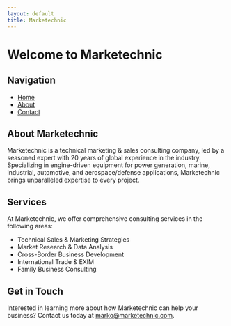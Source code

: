```yaml
---
layout: default
title: Marketechnic
---
```


# Welcome to Marketechnic

## Navigation

- [Home](index.md)
- [About](aboutme.md)
- [Contact](contact.md)

## About Marketechnic

Marketechnic is a technical marketing & sales consulting company, led by a seasoned expert with 20 years of global experience in the industry. Specializing in engine-driven equipment for power generation, marine, industrial, automotive, and aerospace/defense applications, Marketechnic brings unparalleled expertise to every project.

## Services

At Marketechnic, we offer comprehensive consulting services in the following areas:
- Technical Sales & Marketing Strategies
- Market Research & Data Analysis
- Cross-Border Business Development
- International Trade & EXIM
- Family Business Consulting

## Get in Touch

Interested in learning more about how Marketechnic can help your business? Contact us today at [marko@marketechnic.com](mailto:marko@marketechnic.com).

